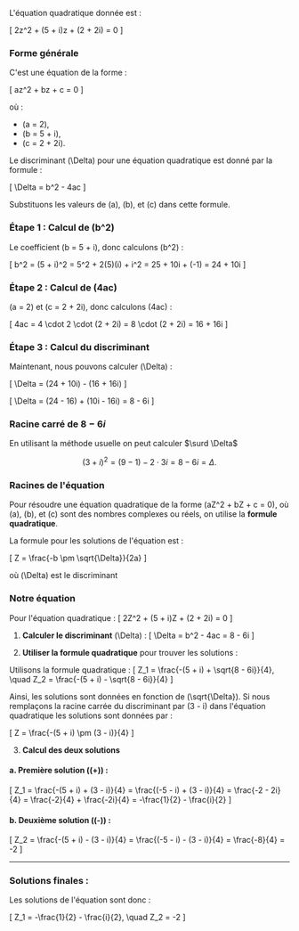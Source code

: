 L'équation quadratique donnée est :

\[
2z^2 + (5 + i)z + (2 + 2i) = 0
\]

### Forme générale
C'est une équation de la forme :

\[
az^2 + bz + c = 0
\]

où :

- \(a = 2\),
- \(b = 5 + i\),
- \(c = 2 + 2i\).

Le discriminant \(\Delta\) pour une équation quadratique est donné par la formule :

\[
\Delta = b^2 - 4ac
\]

Substituons les valeurs de \(a\), \(b\), et \(c\) dans cette formule.

### Étape 1 : Calcul de \(b^2\)

Le coefficient \(b = 5 + i\), donc calculons \(b^2\) :

\[
b^2 = (5 + i)^2 = 5^2 + 2(5)(i) + i^2 = 25 + 10i + (-1) = 24 + 10i
\]

### Étape 2 : Calcul de \(4ac\)

\(a = 2\) et \(c = 2 + 2i\), donc calculons \(4ac\) :

\[
4ac = 4 \cdot 2 \cdot (2 + 2i) = 8 \cdot (2 + 2i) = 16 + 16i
\]

### Étape 3 : Calcul du discriminant

Maintenant, nous pouvons calculer \(\Delta\) :

\[
\Delta = (24 + 10i) - (16 + 16i)
\]

\[
\Delta = (24 - 16) + (10i - 16i) = 8 - 6i
\]


### Racine carré de $8 - 6i$

En utilisant la méthode usuelle on peut calculer $\surd \Delta$

$$(3+i)^2 = (9-1) - 2\cdot3i = 8 - 6i = \Delta.$$

### Racines de l'équation

Pour résoudre une équation quadratique de la forme \(aZ^2 + bZ + c = 0\), où \(a\), \(b\), et \(c\) sont des nombres complexes ou réels, on utilise la **formule quadratique**.

La formule pour les solutions de l'équation est :

\[
Z = \frac{-b \pm \sqrt{\Delta}}{2a}
\]

où \(\Delta\) est le discriminant

### Notre équation

Pour l'équation quadratique :
\[
2Z^2 + (5 + i)Z + (2 + 2i) = 0
\]

1. **Calculer le discriminant** \(\Delta\) :
   \[
   \Delta = b^2 - 4ac  = 8 - 6i
   \]


2. **Utiliser la formule quadratique** pour trouver les solutions :

   <!-- \[ -->
   <!-- Z_1 = \frac{-b + \sqrt{\Delta}}{2a}, \quad Z_2 = \frac{-b - \sqrt{\Delta}}{2a} -->
   <!-- \] -->




Utilisons la formule quadratique :
\[
Z_1 = \frac{-(5 + i) + \sqrt{8 - 6i}}{4}, \quad Z_2 = \frac{-(5 + i) - \sqrt{8 - 6i}}{4}
\]

Ainsi, les solutions sont données en fonction de \(\sqrt{\Delta}\). Si nous remplaçons la racine carrée du discriminant par \(3 - i\) dans l'équation quadratique 
les solutions sont données par :

\[
Z = \frac{-(5 + i) \pm (3 - i)}{4}
\]


3. **Calcul des deux solutions**

#### a. Première solution \((+)\) :
\[
Z_1 = \frac{-(5 + i) + (3 - i)}{4} = \frac{(-5 - i) + (3 - i)}{4} = \frac{-2 - 2i}{4} = \frac{-2}{4} + \frac{-2i}{4} = -\frac{1}{2} - \frac{i}{2}
\]

#### b. Deuxième solution \((-)\) :
\[
Z_2 = \frac{-(5 + i) - (3 - i)}{4} = \frac{(-5 - i) - (3 - i)}{4} = \frac{-8}{4} = -2
\]

---

### Solutions finales :

Les solutions de l'équation sont donc :

\[
Z_1 = -\frac{1}{2} - \frac{i}{2}, \quad Z_2 = -2
\]
